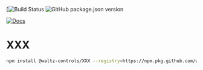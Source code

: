 [![Build Status]()
![GitHub package.json version]()

[![Docs](https://img.shields.io/badge/Docs-Generated-green.svg)]()


# XXX



```bash
npm install @waltz-controls/XXX --registry=https://npm.pkg.github.com/waltz-controls
```

